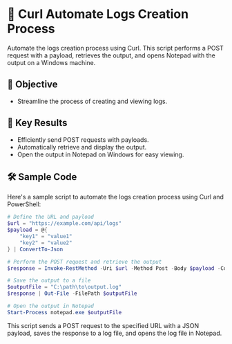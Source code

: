 # 🚀 Curl Automate Logs Creation Process

Automate the logs creation process using Curl. This script performs a POST request with a payload, retrieves the output, and opens Notepad with the output on a Windows machine.

## 🎯 Objective
- Streamline the process of creating and viewing logs.

## 🔑 Key Results
- Efficiently send POST requests with payloads.
- Automatically retrieve and display the output.
- Open the output in Notepad on Windows for easy viewing.

## 🛠️ Sample Code

Here's a sample script to automate the logs creation process using Curl and PowerShell:

```powershell
# Define the URL and payload
$url = "https://example.com/api/logs"
$payload = @{
    "key1" = "value1"
    "key2" = "value2"
} | ConvertTo-Json

# Perform the POST request and retrieve the output
$response = Invoke-RestMethod -Uri $url -Method Post -Body $payload -ContentType "application/json"

# Save the output to a file
$outputFile = "C:\path\to\output.log"
$response | Out-File -FilePath $outputFile

# Open the output in Notepad
Start-Process notepad.exe $outputFile
```

This script sends a POST request to the specified URL with a JSON payload, saves the response to a log file, and opens the log file in Notepad.